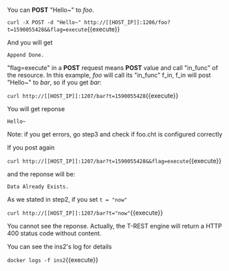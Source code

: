 <!--
 * @Descripttion: 
 * @Author: lzy
 * @Date: 2020-05-21 10:06:26
 * @LastEditors: lzy
 * @LastEditTime: 2020-05-22 19:43:55
--> 
You can **POST** "Hello~" to *foo*.

`curl -X POST -d "Hello~" http://[[HOST_IP]]:1206/foo?t=1590055428&&flag=execute`{{execute}}

And you will get

```
Append Done.
```

"flag=execute" in a **POST** request means **POST** value and call "in_func" of the resource.
In this example, *foo* will call its "in_func" f_in, f_in will post "Hello~" to *bar*,
so if you get *bar*:

`curl http://[[HOST_IP]]:1207/bar?t=1590055428`{{execute}}

You will get reponse

```
Hello~
```

Note: if you get errors, go step3 and check if foo.cht is configured correctly 

If you post again

`curl http://[[HOST_IP]]:1207/bar?t=1590055428&&flag=execute`{{execute}}

and the reponse will be:

```
Data Already Exists.
```

As we stated in step2, if you set `t = "now"`

`curl http://[[HOST_IP]]:1207/bar?t="now"`{{execute}}

You cannot see the reponse. Actually, the T-REST engine will return a HTTP 400 status
code without content.

You can see the ins2's log for details

`docker logs -f ins2`{{execute}}